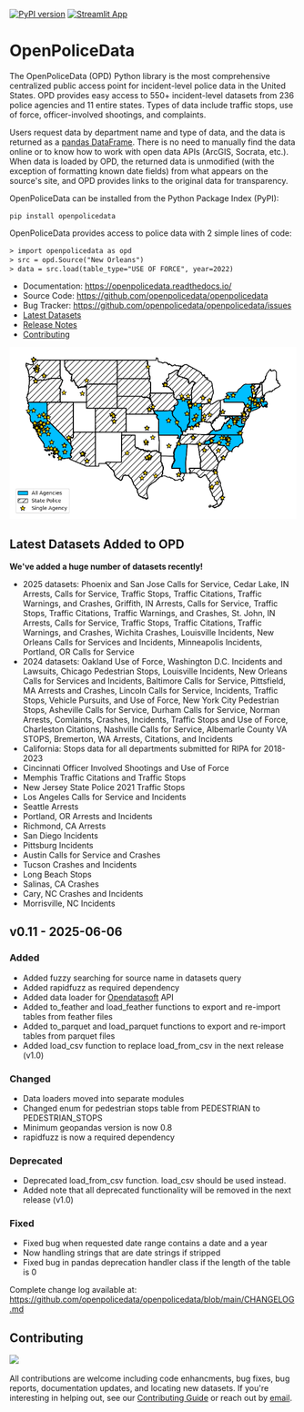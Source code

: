 [![PyPI version](https://badge.fury.io/py/openpolicedata.svg)](https://badge.fury.io/py/openpolicedata)
[![Streamlit App](https://static.streamlit.io/badges/streamlit_badge_black_white.svg)](https://openpolicedata.streamlit.app)

# OpenPoliceData
The OpenPoliceData (OPD) Python library is the most comprehensive centralized public access point for incident-level police data in the United States. OPD provides easy access to 550+ incident-level datasets from 236 police agencies and 11 entire states. Types of data include traffic stops, use of force, officer-involved shootings, and complaints. 

Users request data by department name and type of data, and the data is returned as a [pandas DataFrame](https://pandas.pydata.org/pandas-docs/stable/reference/api/pandas.DataFrame.html). There is no need to manually find the data online or to know how to work with open data APIs (ArcGIS, Socrata, etc.). When data is loaded by OPD, the returned data is unmodified (with the exception of formatting known date fields) from what appears on the source's site, and OPD provides links to the original data for transparency.

OpenPoliceData can be installed from the Python Package Index (PyPI):
```
pip install openpolicedata
``` 

OpenPoliceData provides access to police data with 2 simple lines of code:
```
> import openpolicedata as opd
> src = opd.Source("New Orleans")
> data = src.load(table_type="USE OF FORCE", year=2022)
```

- Documentation: https://openpolicedata.readthedocs.io/
- Source Code: https://github.com/openpolicedata/openpolicedata
- Bug Tracker: https://github.com/openpolicedata/openpolicedata/issues
- [Latest Datasets](#latest-datasets-added)
- [Release Notes](#release-notes-for-version-057-2023-09-05)
- [Contributing](#contributing)


![alt text](https://github.com/openpolicedata/opd-data/blob/main/OPD_Datasets_Map.png?raw=true)

## Latest Datasets Added to OPD
**We've added a huge number of datasets recently!**
- 2025 datasets: Phoenix and San Jose Calls for Service, Cedar Lake, IN Arrests, Calls for Service, Traffic Stops, Traffic Citations, Traffic Warnings, and Crashes, Griffith, IN Arrests, Calls for Service, Traffic Stops, Traffic Citations, Traffic Warnings, and Crashes, St. John, IN Arrests, Calls for Service, Traffic Stops, Traffic Citations, Traffic Warnings, and Crashes, Wichita Crashes, Louisville Incidents, New Orleans Calls for Services and Incidents, Minneapolis Incidents, Portland, OR Calls for Service
- 2024 datasets: Oakland Use of Force, Washington D.C. Incidents and Lawsuits, Chicago Pedestrian Stops, Louisville Incidents, New Orleans Calls for Services and Incidents, Baltimore Calls for Service, Pittsfield, MA Arrests and Crashes, Lincoln Calls for Service, Incidents, Traffic Stops, Vehicle Pursuits, and Use of Force, New York City Pedestrian Stops, Asheville Calls for Service, Durham Calls for Service, Norman Arrests, Comlaints, Crashes, Incidents, Traffic Stops and Use of Force, Charleston Citations, Nashville Calls for Service, Albemarle County VA STOPS, Bremerton, WA Arrests, Citations, and Incidents
- California: Stops data for all departments submitted for RIPA for 2018-2023
- Cincinnati Officer Involved Shootings and Use of Force
- Memphis Traffic Citations and Traffic Stops
- New Jersey State Police 2021 Traffic Stops
- Los Angeles Calls for Service and Incidents
- Seattle Arrests
- Portland, OR Arrests and Incidents
- Richmond, CA Arrests
- San Diego Incidents
- Pittsburg Incidents
- Austin Calls for Service and Crashes
- Tucson Crashes and Incidents
- Long Beach Stops
- Salinas, CA Crashes
- Cary, NC Crashes and Incidents
- Morrisville, NC Incidents

## v0.11 - 2025-06-06
### Added
- Added fuzzy searching for source name in datasets query
- Added rapidfuzz as required dependency
- Added data loader for [Opendatasoft](https://www.opendatasoft.com/en/) API
- Added to_feather and load_feather functions to export and re-import tables from feather files
- Added to_parquet and load_parquet functions to export and re-import tables from parquet files
- Added load_csv function to replace load_from_csv in the next release (v1.0)
### Changed
- Data loaders moved into separate modules
- Changed enum for pedestrian stops table from PEDESTRIAN to PEDESTRIAN_STOPS
- Minimum geopandas version is now 0.8
- rapidfuzz is now a required dependency
### Deprecated
- Deprecated load_from_csv function. load_csv should be used instead.
- Added note that all deprecated functionality will be removed in the next release (v1.0)
### Fixed
- Fixed bug when requested date range contains a date and a year
- Now handling strings that are date strings if stripped
- Fixed bug in pandas deprecation handler class if the length of the table is 0

Complete change log available at: https://github.com/openpolicedata/openpolicedata/blob/main/CHANGELOG.md

## Contributing
[![](https://avatars.githubusercontent.com/u/67804485?s=50)](https://github.com/sowdm)

All contributions are welcome including code enhancments, bug fixes, bug reports, documentation updates, and locating new datasets. If you're interesting in helping out, see our [Contributing Guide](https://github.com/openpolicedata/openpolicedata/blob/main/CONTRIBUTING.MD) or reach out by [email](mailto:openpolicedata@gmail.com).
